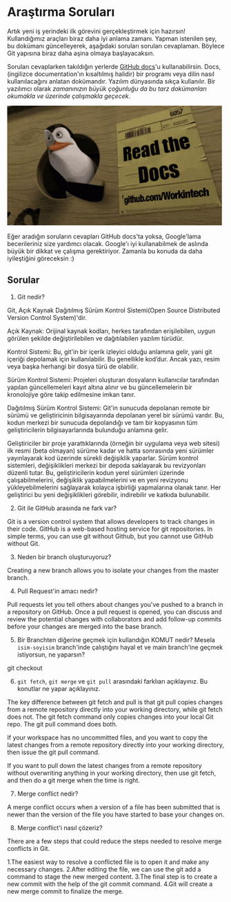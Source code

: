 # Araştırma Soruları

Artık yeni iş yerindeki ilk görevini gerçekleştirmek için hazırsın! Kullandığımız araçları biraz daha iyi anlama zamanı. Yapman istenilen şey, bu dokümanı güncelleyerek, aşağıdaki soruları soruları cevaplaman. Böylece Git yapısına biraz daha aşina olmaya başlayacaksın.

Soruları cevaplarken takıldığın yerlerde [GitHub docs](https://docs.github.com/en)'u kullanabilirsin. Docs, (ingilizce documentation'ın kısaltılmış halidir) bir programı veya dilin nasıl kullanılacağını anlatan dokümandır. Yazılım dünyasında sıkça kullanılır. Bir yazılımcı olarak _zamanınızın büyük çoğunluğu da bu tarz dokümanları okumakla ve üzerinde çalışmakla geçecek_.

![READ THE DOCS](https://github.com/Workintech/FSWeb-S1G1-Projesi-Web-Development-Projesi-icin-Git/blob/main/read-the-docs-wit.gif?raw=true)

Eğer aradığın soruların cevapları GitHub docs'ta yoksa, Google'lama becerileriniz size yardımcı olacak. Google'ı iyi kullanabilmek de aslında büyük bir dikkat ve çalışma gerektiriyor. Zamanla bu konuda da daha iyileştiğini göreceksin :)

## Sorular

1. Git nedir?

Git, Açık Kaynak Dağıtılmış Sürüm Kontrol Sistemi(Open Source Distributed Version Control System)'dir.

Açık Kaynak: Orijinal kaynak kodları, herkes tarafından erişilebilen, uygun görülen şekilde değiştirilebilen ve dağıtılabilen yazılım türüdür.

Kontrol Sistemi: Bu, git'in bir içerik izleyici olduğu anlamına gelir, yani git içeriği depolamak için kullanılabilir. Bu genellikle kod’dur. Ancak yazı, resim veya başka herhangi bir dosya türü de olabilir.

Sürüm Kontrol Sistemi: Projeleri oluşturan dosyaların kullanıcılar tarafından yapılan güncellemeleri kayıt altına alınır ve bu güncellemelerin bir kronolojiye göre takip edilmesine imkan tanır.

Dağıtılmış Sürüm Kontrol Sistemi: Git'in sunucuda depolanan remote bir sürümü ve geliştiricinin bilgisayarında depolanan yerel bir sürümü vardır. Bu, kodun merkezi bir sunucuda depolandığı ve tam bir kopyasının tüm geliştiricilerin bilgisayarlarında bulunduğu anlamına gelir.

Geliştiriciler bir proje yarattıklarında (örneğin bir uygulama veya web sitesi) ilk resmi (beta olmayan) sürüme kadar ve hatta sonrasında yeni sürümler yayınlayarak kod üzerinde sürekli değişiklik yaparlar. Sürüm kontrol sistemleri, değişiklikleri merkezi bir depoda saklayarak bu revizyonları düzenli tutar. Bu, geliştiricilerin kodun yerel sürümleri üzerinde çalışabilmelerini, değişiklik yapabilmelerini ve en yeni revizyonu yükleyebilmelerini sağlayarak kolayca işbirliği yapmalarına olanak tanır. Her geliştirici bu yeni değişiklikleri görebilir, indirebilir ve katkıda bulunabilir.

2. Git ile GitHub arasında ne fark var?

Git is a version control system that allows developers to track changes in their code. GitHub is a web-based hosting service for git repositories. In simple terms, you can use git without Github, but you cannot use GitHub without Git.

3. Neden bir branch oluşturuyoruz?

Creating a new branch allows you to isolate your changes from the master branch.

4. Pull Request'in amacı nedir?

Pull requests let you tell others about changes you've pushed to a branch in a repository on GitHub. Once a pull request is opened, you can discuss and review the potential changes with collaborators and add follow-up commits before your changes are merged into the base branch.

5. Bir Branchten diğerine geçmek için kullandığın KOMUT nedir? Mesela `isim-soyisim` branch'inde çalıştığını hayal et ve main branch'ine geçmek istiyorsun, ne yaparsın?

git checkout

6. `git fetch`, `git merge` ve `git pull` arasındaki farklıarı açıklayınız. Bu konutlar ne yapar açıklayınız.

The key difference between git fetch and pull is that git pull copies changes from a remote repository directly into your working directory, while git fetch does not. The git fetch command only copies changes into your local Git repo. The git pull command does both.

If your workspace has no uncommitted files, and you want to copy the latest changes from a remote repository directly into your working directory, then issue the git pull command.

If you want to pull down the latest changes from a remote repository without overwriting anything in your working directory, then use git fetch, and then do a git merge when the time is right.

7. Merge conflict nedir?

A merge conflict occurs when a version of a file has been submitted that is newer than the version of the file you have started to base your changes on.

8. Merge conflict'i nasıl çözeriz?

There are a few steps that could reduce the steps needed to resolve merge conflicts in Git.

1.The easiest way to resolve a conflicted file is to open it and make any necessary changes.
2.After editing the file, we can use the git add a command to stage the new merged content.
3.The final step is to create a new commit with the help of the git commit command.
4.Git will create a new merge commit to finalize the merge.
